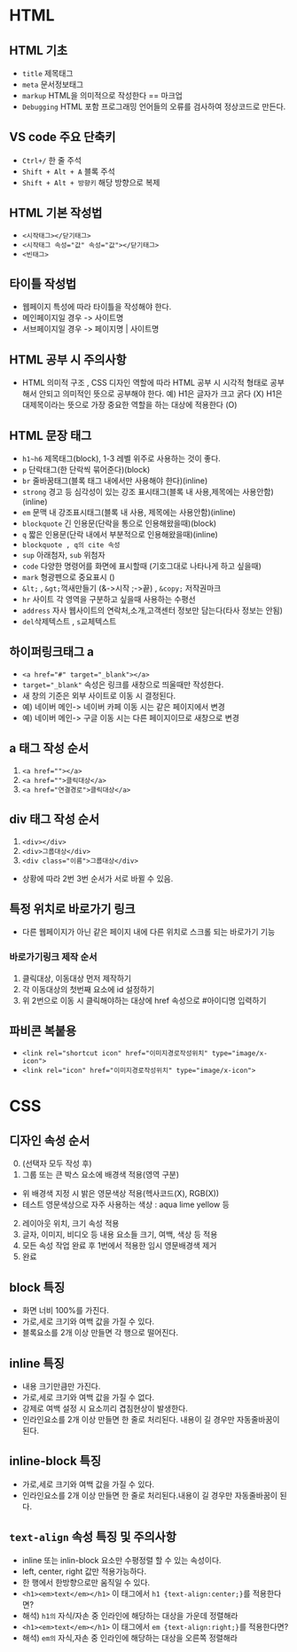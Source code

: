 # HTML
## HTML 기초
* `title` 제목태그
* `meta` 문서정보태그
* `markup` HTML을 의미적으로 작성한다 == 마크업
* `Debugging` HTML 포함 프로그래밍 언어들의 오류를 검사하여 정상코드로 만든다.
## VS code 주요 단축키
* `Ctrl+/` 한 줄 주석
* `Shift + Alt + A` 블록 주석
* `Shift + Alt + 방향키` 해당 방향으로 복제
## HTML 기본 작성법
* `<시작태그></닫기태그>`
* `<시작태그 속성="값" 속성="값"></닫기태그>`
* `<빈태그>`
## 타이틀 작성법
* 웹페이지 특성에 따라 타이틀을 작성해야 한다.
* 메인페이지일 경우 -> 사이트명
* 서브페이지일 경우 -> 페이지명 | 사이트명
## HTML 공부 시 주의사항
* HTML 의미적 구조 , CSS 디자인 역할에 따라 HTML 공부 시 시각적 형태로 공부해서 안되고 의미적인 뜻으로 공부해야 한다.
예) H1은 글자가 크고 굵다 (X) H1은 대제목이라는 뜻으로 가장 중요한 역할을 하는 대상에 적용한다 (O)
## HTML 문장 태그
* `h1~h6` 제목태그(block), 1-3 레벨 위주로 사용하는 것이 좋다.
* `p` 단락태그(한 단락씩 묶어준다)(block)
* `br` 줄바꿈태그(블록 태그 내에서만 사용해야 한다)(inline)
* `strong` 경고 등 심각성이 있는 강조 표시태그(블록 내 사용,제목에는 사용안함)(inline)
* `em` 문맥 내 강조표시태그(블록 내 사용, 제목에는 사용안함)(inline)
* `blockquote` 긴 인용문(단락을 통으로 인용해왔을때)(block)
* `q` 짧은 인용문(단락 내에서 부분적으로 인용해왔을때)(inline)
* `blockquote , q의 cite 속성`
* `sup` 아래첨자, `sub` 위첨자
* `code` 다양한 명령어를 화면에 표시할때 (기호그대로 나타나게 하고 싶을때)
* `mark` 형광펜으로 중요표시 ()
* `&lt;` , `&gt;`꺽새만들기 (&->시작 ;->끝) , `&copy;` 저작권마크
* `hr` 사이트 각 영역을 구분하고 싶을때 사용하는 수평선
* `address` 자사 웹사이트의 연락처,소개,고객센터 정보만 담는다(타사 정보는 안됨)
* `del`삭제텍스트 , `s`교체텍스트
## 하이퍼링크태그 a
* `<a href="#" target="_blank"></a>`
* `target="_blank"` 속성은 링크를 새창으로 띄울때만 작성한다.
* 새 창의 기준은 외부 사이트로 이동 시 결정된다.
* 예) 네이버 메인-> 네이버 카페 이동 시는 같은 페이지에서 변경
* 예) 네이버 메인-> 구글 이동 시는 다른 페이지이므로 새창으로 변경
## a 태그 작성 순서
1. `<a href=""></a>`
2. `<a href="">클릭대상</a>`
3. `<a href="연결경로">클릭대상</a>`
## div 태그 작성 순서
1. `<div></div>` 
2. `<div>그룹대상</div>` 
3. `<div class="이름">그룹대상</div>`
* 상황에 따라 2번 3번 순서가 서로 바뀔 수 있음.
## 특정 위치로 바로가기 링크
* 다른 웹페이지가 아닌 같은 페이지 내에 다른 위치로 스크롤 되는 바로가기 기능
### 바로가기링크 제작 순서
1. 클릭대상, 이동대상 먼저 제작하기
2. 각 이동대상의 첫번째 요소에 id 설정하기
3. 위 2번으로 이동 시 클릭해야하는 대상에 href 속성으로 #아이디명 입력하기
## 파비콘 복붙용
* `<link rel="shortcut icon" href="이미지경로작성위치" type="image/x-icon">`
* `<link rel="icon" href="이미지경로작성위치" type="image/x-icon">`

# CSS
## 디자인 속성 순서
0. (선택자 모두 작성 후)
1. 그룹 또는 큰 박스 요소에 배경색 적용(영역 구분)
* 위 배경색 지정 시 밝은 영문색상 적용(헥사코드(X), RGB(X))
* 테스트 영문색상으로 자주 사용하는 색상 : aqua lime yellow 등
2. 레이아웃 위치, 크기 속성 적용
3. 글자, 이미지, 비디오 등 내용 요소들 크기, 여백, 색상 등 적용
4. 모든 속성 작업 완료 후 1번에서 적용한 임시 영문배경색 제거
5. 완료

## block 특징
*  화면 너비 100%를 가진다.
* 가로,세로 크기와 여백 값을 가질 수 있다.
* 블록요소를 2개 이상 만들면 각 행으로 떨어진다.
## inline 특징
* 내용 크기만큼만 가진다.
* 가로,세로 크기와 여백 값을 가질 수 없다.
* 강제로 여백 설정 시 요소끼리 겹침현상이 발생한다.
* 인라인요소를 2개 이상 만들면 한 줄로 처리된다. 내용이 길 경우만 자동줄바꿈이 된다.
## inline-block 특징
* 가로,세로 크기와 여백 값을 가질 수 있다.
* 인라인요소를 2개 이상 만들면 한 줄로 처리된다.내용이 길 경우만 자동줄바꿈이 된다.

## `text-align` 속성 특징 및 주의사항
* inline 또는 inlin-block 요소만 수평정렬 할 수 있는 속성이다.
* left, center, right 값만 적용가능하다.
* 한 행에서 한방향으로만 움직일 수 있다.
* `<h1><em>text</em></h1>` 이 태그에서 `h1 {text-align:center;}`를 적용한다면?
* 해석) `h1의` 자식/자손 중 인라인에 해당하는 대상을 가운데 정렬해라
* `<h1><em>text</em></h1>` 이 태그에서 `em {text-align:right;}`를 적용한다면?
* 해석) `em의` 자식,자손 중 인라인에 해당하는 대상을 오른쪽 정렬해라
